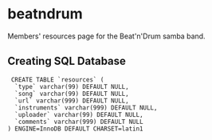 beatndrum
=========

Members' resources page for the Beat'n'Drum samba band.

Creating SQL Database
---
~~~
 CREATE TABLE `resources` (
  `type` varchar(99) DEFAULT NULL,
  `song` varchar(99) DEFAULT NULL,
  `url` varchar(999) DEFAULT NULL,
  `instruments` varchar(999) DEFAULT NULL,
  `uploader` varchar(99) DEFAULT NULL,
  `comments` varchar(999) DEFAULT NULL
) ENGINE=InnoDB DEFAULT CHARSET=latin1
~~~
